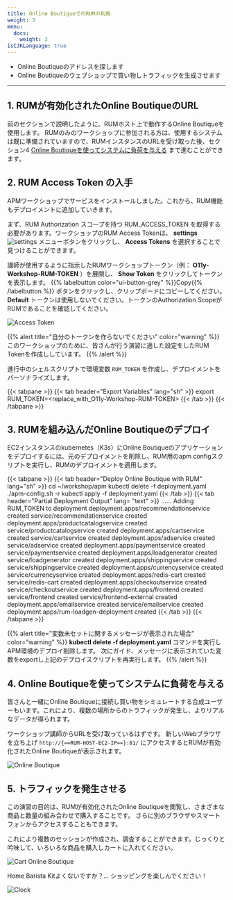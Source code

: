 ```yaml
---
title: Online BoutiqueでのRUMの利用
weight: 3
menu:
  docs:
    weight: 3
isCJKLanguage: true
---
```

* Online Boutiqueのアドレスを探します
* Online Boutiqueのウェブショップで買い物しトラフィックを生成させます

---

## 1. RUMが有効化されたOnline BoutiqueのURL

前のセクションで説明したように、RUMホスト上で動作するOnline Boutiqueを使用します。
RUMのみのワークショップに参加される方は、使用するシステムは既に準備されていますので、RUMインスタンスのURLを受け取った後、セクション4 [Online Boutiqueを使ってシステムに負荷を与える](./#4-online-boutiqueを使ってシステムに負荷を与える) まで進むことができます。


## 2. RUM Access Token の入手

APMワークショップでサービスをインストールしました。これから、RUM機能もデプロイメントに追加していきます。

まず、RUM Authorization スコープを持つ RUM_ACCESS_TOKEN を取得する必要があります。ワークショップのRUM Access Tokenは、 **settings** ![settings](../images/setting.png) メニューボタンをクリックし、 **Access Tokens** を選択することで見つけることができます。

講師が使用するように指示したRUMワークショップトークン（例： **O11y-Workshop-RUM-TOKEN** ）を展開し、 **Show Token** をクリックしてトークンを表示します。 {{% labelbutton color="ui-button-grey" %}}Copy{{% /labelbutton %}} ボタンをクリックし、クリップボードにコピーしてください。 **Default** トークンは使用しないでください。トークンのAuthorization ScopeがRUMであることを確認してください。

![Access Token](../images/RUM-Access-Token.png)

{{% alert title="自分のトークンを作らないでください" color="warning" %}}
このワークショップのために、皆さんが行う演習に適した設定をしたRUM Tokenを作成ししています。
{{% /alert %}}

進行中のシェルスクリプトで環境変数 `RUM_TOKEN` を作成し、デプロイメントをパーソナライズします。

{{< tabpane >}}
{{< tab header="Export Variables" lang="sh" >}}
export RUM_TOKEN=<replace_with_O11y-Workshop-RUM-TOKEN>
{{< /tab >}}
{{< /tabpane >}}

## 3. RUMを組み込んだOnline Boutiqueのデプロイ

EC2インスタンスのkubernetes（K3s）にOnline Boutiqueのアプリケーションをデプロイするには、元のデプロイメントを削除し、RUM用のapm configスクリプトを実行し、RUMのデプロイメントを適用します。

{{< tabpane >}}
{{< tab header="Deploy Online Boutique with RUM" lang="sh" >}}
cd ~/workshop/apm
kubectl delete -f deployment.yaml
./apm-config.sh -r
kubectl apply -f deployment.yaml
{{< /tab >}}
{{< tab header="Partial Deployment Output" lang= "text" >}}
......
Adding RUM_TOKEN to deployment
deployment.apps/recommendationservice created
service/recommendationservice created
deployment.apps/productcatalogservice created
service/productcatalogservice created
deployment.apps/cartservice created
service/cartservice created
deployment.apps/adservice created
service/adservice created
deployment.apps/paymentservice created
service/paymentservice created
deployment.apps/loadgenerator created
service/loadgenerator created
deployment.apps/shippingservice created
service/shippingservice created
deployment.apps/currencyservice created
service/currencyservice created
deployment.apps/redis-cart created
service/redis-cart created
deployment.apps/checkoutservice created
service/checkoutservice created
deployment.apps/frontend created
service/frontend created
service/frontend-external created
deployment.apps/emailservice created
service/emailservice created
deployment.apps/rum-loadgen-deployment created
{{< /tab >}}
{{< /tabpane >}}

{{% alert title="変数未セットに関するメッセージが表示された場合" color="warning" %}}
**kubectl delete -f deployment.yaml** コマンドを実行しAPM環境のデプロイ削除します。
次にガイド、メッセージに表示されていた変数をexportし上記のデプロイスクリプトを再実行します。
{{% /alert %}}

## 4. Online Boutiqueを使ってシステムに負荷を与える
皆さんと一緒にOnline Boutiqueに接続し買い物をシミュレートする合成ユーザーもいます。これにより、複数の場所からのトラフィックが発生し、よりリアルなデータが得られます。

ワークショップ講師からURLを受け取っているはずです。
新しいWebブラウザを立ち上げ `http://{==RUM-HOST-EC2-IP==}:81/` にアクセスするとRUMが有効化されたOnline Boutiqueが表示されます。

![Online Boutique](../images/online-boutique.png)

## 5. トラフィックを発生させる

この演習の目的は、RUMが有効化されたOnline Boutiqueを閲覧し、さまざまな商品と数量の組み合わせで購入することです。
さらに別のブラウザやスマートフォンからアクセスすることもできます。

これにより複数のセッションが作成され、調査することができます。じっくりと吟味して、いろいろな商品を購入しカートに入れてください。

![Cart Online Boutique](../images/cart.png)

Home Barista Kitよくないですか？...  ショッピングを楽しんでください！

![Clock](../images/Clock.gif)
